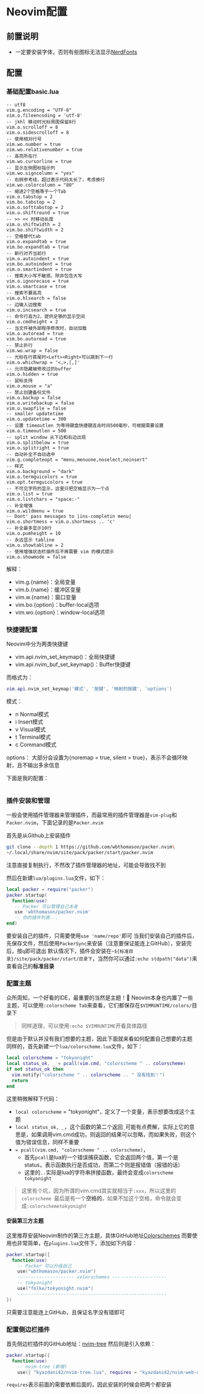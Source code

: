 # Neovim配置

## 前置说明
- 一定要安装字体，否则有些图标无法显示[NerdFonts](https://www.nerdfonts.com/font-downloads)

## 配置

### 基础配置basic.lua
 
```
-- utf8
vim.g.encoding = "UTF-8"
vim.o.fileencoding = 'utf-8'
-- jkhl 移动时光标周围保留8行
vim.o.scrolloff = 8
vim.o.sidescrolloff = 8
-- 使用相对行号
vim.wo.number = true
vim.wo.relativenumber = true
-- 高亮所在行
vim.wo.cursorline = true
-- 显示左侧图标指示列
vim.wo.signcolumn = "yes"
-- 右侧参考线，超过表示代码太长了，考虑换行
vim.wo.colorcolumn = "80"
-- 缩进2个空格等于一个Tab
vim.o.tabstop = 2
vim.bo.tabstop = 2
vim.o.softtabstop = 2
vim.o.shiftround = true
-- >> << 时移动长度
vim.o.shiftwidth = 2
vim.bo.shiftwidth = 2
-- 空格替代tab
vim.o.expandtab = true
vim.bo.expandtab = true
-- 新行对齐当前行
vim.o.autoindent = true
vim.bo.autoindent = true
vim.o.smartindent = true
-- 搜索大小写不敏感，除非包含大写
vim.o.ignorecase = true
vim.o.smartcase = true
-- 搜索不要高亮
vim.o.hlsearch = false
-- 边输入边搜索
vim.o.incsearch = true
-- 命令行高为2，提供足够的显示空间
vim.o.cmdheight = 2
-- 当文件被外部程序修改时，自动加载
vim.o.autoread = true
vim.bo.autoread = true
-- 禁止折行
vim.wo.wrap = false
-- 光标在行首尾时<Left><Right>可以跳到下一行
vim.o.whichwrap = '<,>,[,]'
-- 允许隐藏被修改过的buffer
vim.o.hidden = true
-- 鼠标支持
vim.o.mouse = "a"
-- 禁止创建备份文件
vim.o.backup = false
vim.o.writebackup = false
vim.o.swapfile = false
-- smaller updatetime
vim.o.updatetime = 300
-- 设置 timeoutlen 为等待键盘快捷键连击时间500毫秒，可根据需要设置
vim.o.timeoutlen = 500
-- split window 从下边和右边出现
vim.o.splitbelow = true
vim.o.splitright = true
-- 自动补全不自动选中
vim.g.completeopt = "menu,menuone,noselect,noinsert"
-- 样式
vim.o.background = "dark"
vim.o.termguicolors = true
vim.opt.termguicolors = true
-- 不可见字符的显示，这里只把空格显示为一个点
vim.o.list = true
vim.o.listchars = "space:·"
-- 补全增强
vim.o.wildmenu = true
-- Dont' pass messages to |ins-completin menu|
vim.o.shortmess = vim.o.shortmess .. 'c'
-- 补全最多显示10行
vim.o.pumheight = 10
-- 永远显示 tabline
vim.o.showtabline = 2
-- 使用增强状态栏插件后不再需要 vim 的模式提示
vim.o.showmode = false
```

解释：
- vim.g.{name}：全局变量
- vim.b.{name}：缓冲区变量
- vim.w.{name}：窗口变量
- vim.bo.{option}：buffer-local选项
- vim.wo.{option}：window-local选项

### 快捷键配置
Neovim中分为两类快捷键
- vim.api.nvim_set_keymap()：全局快捷键
- vim.api.nvim_buf_set_keymap()：Buffer快捷键

而格式为：
```lua
vim.api.nvim_set_keymap('模式', '按键', '映射的按键', 'options')
```

模式：
- n Normal模式
- i Insert模式
- v Visual模式
- t Terminal模式
- c Command模式

options：
大部分会设置为{noremap = true, silent = true}，表示不会循环映射，且不输出多余信息

下面是我的配置：

```lua
```

### 插件安装和管理

一般会使用插件管理器来管理插件，而最常用的插件管理器是`vim-plug`和`Packer.nvim`，下面记录的是`Packer.nvim`

首先是从Github上安装插件

```bash
git clone --depth 1 https://github.com/wbthomason/packer.nvim\
~/.local/share/nvim/site/pack/packer/start/packer.nvim
```
注意直接复制执行，不然改了插件管理器的地址，可能会导致找不到

然后在新建`lua/plugins.lua`文件，如下：

```lua
local packer = require("packer")
packer.startup(
  function(use)
   -- Packer 可以管理自己本身
   use 'wbthomason/packer.nvim'
   -- 你的插件列表...
end)
```

要安装自己的插件，只需要使用`use 'name/repo'`即可
当我们安装自己的插件后，先保存文件，然后使用`PackerSync`来安装（注意要保证能连上GitHub），安装完后，按`q`即可退出
默认情况下，插件会安装在`~${标准目录}/site/pack/packer/start/目录下`，当然你可以通过`:echo stdpath("data")`来查看自己的**标准目录**

### 配置主题
众所周知，一个好看的IDE，最重要的当然是主题！🤣
Neovim本身也内置了一些主题，可以使用`:colorscheme Tab`来查看，它们都保存在`$VIMRUNTIME/colors/`目录下
> 同样道理，可以使用`:echo $VIMRUNTIME`开看具体路径

但是由于默认并没有我们想要的主题，因此下面就来看如何配置自己想要的主题
同样的，首先新建一个`lua/colorscheme.lua`文件，如下：

```lua
local colorscheme = "tokyonight" 
local status_ok, _ = pcall(vim.cmd, "colorscheme " .. colorscheme)
if not status_ok then
  vim.notify("colorscheme " .. colorscheme .. " 没有找到！")
  return
end
```

这里稍微解释下代码：
- `local colorscheme` = "tokyonight"，定义了一个变量，表示想要改成这个主题
- `local status_ok, _`，这个函数的第二个返回`_`可能有点费解，实际上它的意思是，如果调用vim.cmd成功，则返回的结果可以忽略，而如果失败，则这个值为错误信息，同样不重要
- `= pcall(vim.cmd, "colorscheme " .. colorscheme)`，
	- 首先`pcall`是lua的一个错误捕获函数，它会返回两个值，第一个是status，表示函数执行是否成功，而第二个则是报错值（报错的话）
	- 这里的`..`实际是lua的字符串拼接函数，最终会变成`colorscheme tokyonight`
>这里有个坑，因为所谓的vim.cmd其实就相当于`:xxx`，所以这里的`colorscheme `最后是有一个**空格的**，如果不加这个空格，命令就会变成`:colorschemetokyonight`

#### 安装第三方主题
这里推荐安装Neovim制作的第三方主题，具体GitHub地址[Colorschemes](https://github.com/nvim-treesitter/nvim-treesitter/wiki/Colorschemes)
而要使用也非常简单，在`plugins.lua`文件下，添加如下内容：

```lua
packer.startup({
  function(use)
    -- Packer 可以升级自己
    use("wbthomason/packer.nvim")
    --------------------- colorschemes --------------------
    -- tokyonight
    use("folke/tokyonight.nvim") 
    -------------------------------------------------------
})
```
只需要注意能连上GitHub，且保证名字没有错即可

### 配置侧边栏插件
首先侧边栏插件的GitHub地址：[nvim-tree](https://github.com/nvim-tree/nvim-tree.lua)
然后则是引入依赖：
```lua
packer.startup({
  function(use)
    -- nvim-tree (新增)
    use({ "kyazdani42/nvim-tree.lua", requires = "kyazdani42/nvim-web-devicons" })
```
`requires`表示前面的需要依赖后面的，因此安装的时候会把两个都安装







